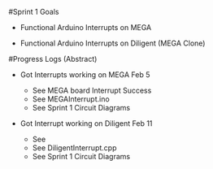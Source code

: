#Sprint 1 Goals

- Functional Arduino Interrupts on MEGA

- Functional Arduino Interrupts on Diligent (MEGA Clone)

#Progress Logs (Abstract)

- Got Interrupts working on MEGA Feb 5
    - See MEGA board Interrupt Success
    - See MEGAInterrupt.ino
    - See Sprint 1 Circuit Diagrams

- Got Interrupt working on Diligent Feb 11
  
  - See [](https://youtu.be/Y2QtskAw-Xs)
  - See DiligentInterrupt.cpp
  - See Sprint 1 Circuit Diagrams

